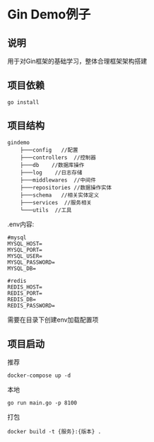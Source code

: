 # Gin Demo例子

## 说明
用于对Gin框架的基础学习，整体合理框架架构搭建

## 项目依赖

```shell
go install
```

## 项目结构

```
gindemo
    ├───config   //配置
    ├───controllers  //控制器
    ├───db    //数据库操作
    ├───log    //日志存储
    ├───middlewares  //中间件
    ├───repositories //数据操作实体
    ├───schema   //相关实体定义
    ├───services  //服务相关
    └───utils  //工具
```

.env内容:

```
#mysql
MYSQL_HOST=
MYSQL_PORT=
MYSQL_USER=
MYSQL_PASSWORD=
MYSQL_DB=

#redis
REDIS_HOST=
REDIS_PORT=
REDIS_DB=
REDIS_PASSWORD=

```

需要在目录下创建env加载配置项

## 项目启动
推荐
```
docker-compose up -d
```

本地
```
go run main.go -p 8100
```

打包
```
docker build -t {服务}:{版本} .

```